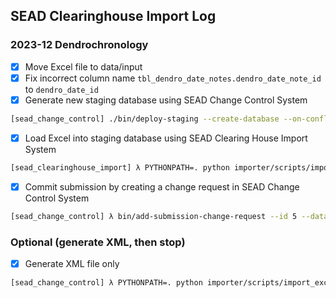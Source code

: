 
##  SEAD Clearinghouse Import Log

### 2023-12 Dendrochronology

- [x] Move Excel file to data/input
- [x] Fix incorrect column name `tbl_dendro_date_notes.dendro_date_note_id` to `dendro_date_id`
- [x] Generate new staging database using SEAD Change Control System
```bash
[sead_change_control] ./bin/deploy-staging --create-database --on-conflict drop --source-type empty --target-db-name sead_staging_202212 --deploy-to-tag @2022.12 --ignore-git-tags
```
- [x] Load Excel into staging database using SEAD Clearing House Import System
```bash
[sead_clearinghouse_import] λ PYTHONPATH=. python importer/scripts/import_excel.py data/output/building_dendro_2023-12_import_v3.xlsx --no-timestamp --database sead_staging_202212 --register --explode --data-types dendrochronology --transfer-format csv
```
- [x] Commit submission by creating a change request in SEAD Change Control System
```bash
[sead_change_control] λ bin/add-submission-change-request --id 5 --database sead_staging_202212 --project dendrochronology
```

### Optional (generate XML, then stop)
- [x] Generate XML file only
```bash
[sead_change_control] λ PYTHONPATH=. python importer/scripts/import_excel.py data/input/building_dendro_2023-12_import_v3.xlsx --no-timestamp --no-register --no-explode --data-types dendrochronology
```
  